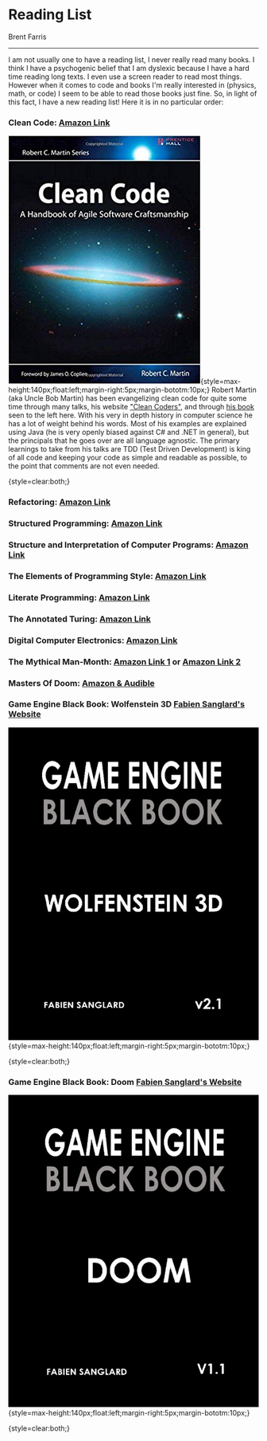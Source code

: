 # Reading List
Brent Farris
___

I am not usually one to have a reading list, I never really read many books. I think I have a psychogenic belief that I am dyslexic because I have a hard time reading long texts. I even use a screen reader to read most things. However when it comes to code and books I'm really interested in (physics, math, or code) I seem to be able to read those books just fine. So, in light of this fact, I have a new reading list! Here it is in no particular order:

### Clean Code: [Amazon Link](https://amzn.to/2LLvJo7)
![clean-code-book-by-robert-martin][1]{style=max-height:140px;float:left;margin-right:5px;margin-bototm:10px;}
Robert Martin (aka Uncle Bob Martin) has been evangelizing clean code for quite some time through many talks, his website ["Clean Coders"](https://cleancoders.com/), and through [his book](https://amzn.to/2LLvJo7) seen to the left here. With his very in depth history in computer science he has a lot of weight behind his words. Most of his examples are explained using Java (he is very openly biased against C# and .NET in general), but the principals that he goes over are all language agnostic. The primary learnings to take from his talks are TDD (Test Driven Development) is king of all code and keeping your code as simple and readable as possible, to the point that comments are not even needed.

{style=clear:both;}

### Refactoring:  [Amazon Link](https://amzn.to/2NFrflv)


### Structured Programming:  [Amazon Link](https://amzn.to/30pM1qV)


### Structure and Interpretation of Computer Programs:  [Amazon Link](https://amzn.to/2Jn7xqo)


### The Elements of Programming Style:  [Amazon Link](https://amzn.to/2Jmm1XF)


### Literate Programming:  [Amazon Link](https://amzn.to/2L8Va3C)


### The Annotated Turing:  [Amazon Link](https://amzn.to/30oCWyx)


### Digital Computer Electronics:  [Amazon Link](https://amzn.to/2xEFGLK)


### The Mythical Man-Month: [Amazon Link 1](https://www.amazon.com/Mythical-Man-Month-Essays-Software-Engineering/dp/0201006502) or [Amazon Link 2](https://www.amazon.com/Mythical-Man-Month-Software-Engineering-Anniversary/dp/0201835959)


### Masters Of Doom: [Amazon & Audible](https://www.amazon.com/Masters-Doom-Created-Transformed-Culture/dp/0812972155)


### Game Engine Black Book: Wolfenstein 3D [Fabien Sanglard's Website](http://fabiensanglard.net/gebb/index.html)
![game-engine-black-book-wolfenstein-3d-fabien-sanglard][2]{style=max-height:140px;float:left;margin-right:5px;margin-bototm:10px;}

{style=clear:both;}

### Game Engine Black Book: Doom [Fabien Sanglard's Website](http://fabiensanglard.net/gebb/index.html)
![game-engine-black-book-doom-fabien-sanglard][3]{style=max-height:140px;float:left;margin-right:5px;margin-bototm:10px;}

{style=clear:both;}

[1]: https://raw.githubusercontent.com/BrentFarris/Dumblog/master/Dumblog/Content/Images/clean-code-book.jpg
[2]: https://raw.githubusercontent.com/BrentFarris/Dumblog/master/Dumblog/Content/Images/game-engine-black-book-wolfenstein-3d.png
[3]: https://raw.githubusercontent.com/BrentFarris/Dumblog/master/Dumblog/Content/Images/game-engine-black-book-doom.png